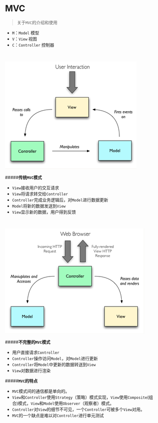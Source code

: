 # MVC

>关于`MVC`的介绍和使用  

 - `M`：`Model` 模型
 - `V`：`View` 视图
 - `C`：`Controller` 控制器  
 
 <br>

 ![MVC-Model-1](mvc1.png)
 
#####**传统`MVC`模式**
 - `View`接收用户的交互请求
 - `View`将请求转交给`Controller`
 - `Controller`完成业务逻辑后，对`Model`进行数据更新
 - `Model`将新的数据发送到`View`
 - `View`显示新的数据，用户得到反馈
 
 <br>
 
![MVC-Model-2](mvc2.png)

#####**不完整的`MVC`模式**

 - 用户直接请求`Controller`
 - `Controller`操作访问`Model`，对`Model`进行更新
 - `Controller`将`Model`中更新的数据转送到`View`
 - `View`对数据进行渲染
 

#####**`MVC`的特点**
- `MVC`模式间的通信都是单向的。
- `View`和`Controller`使用`Strategy`（策略）模式实现，`View`使用`Composite`(组合)模式，`View`和`Model`使用`Observer`（观察者）模式。
- `Controller`对`View`的细节不可见，一个`Controller`可被多个`View`对用。
- `MVC`的一个缺点是难以对`Controller`进行单元测试

 
